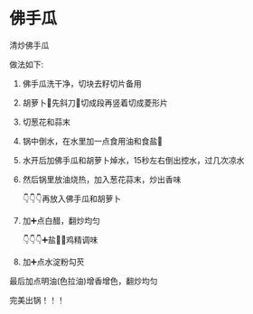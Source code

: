 # 佛手瓜

清炒佛手瓜

做法如下:

1. 佛手瓜洗干净，切块去籽切片备用

2. 胡萝卜🥕先斜刀🔪切成段再竖着切成菱形片

3. 切葱花和蒜末

4. 锅中倒水，在水里加一点食用油和食盐🧂

5. 水开后加佛手瓜和胡萝卜焯水，15秒左右倒出控水，过几次凉水

6. 然后锅里放油烧热，加入葱花蒜末，炒出香味

    👇👇👇再放入佛手瓜和胡萝卜

7. 加➕点白醋，翻炒均匀

    👇👇👇➕盐🧂➕鸡精调味

8. 加➕点水淀粉勾芡

最后加点明油(色拉油)增香增色，翻炒均匀

完美出锅！！！
